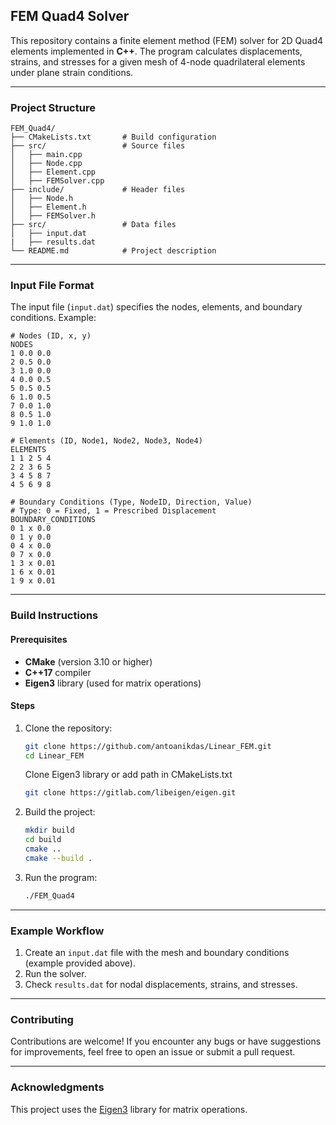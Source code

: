 ## **FEM Quad4 Solver**

This repository contains a finite element method (FEM) solver for 2D Quad4 elements implemented in **C++**. The program calculates displacements, strains, and stresses for a given mesh of 4-node quadrilateral elements under plane strain conditions.

---

### **Project Structure**

```
FEM_Quad4/
├── CMakeLists.txt       # Build configuration
├── src/                 # Source files
│   ├── main.cpp         
│   ├── Node.cpp         
│   ├── Element.cpp      
│   ├── FEMSolver.cpp    
├── include/             # Header files
│   ├── Node.h           
│   ├── Element.h        
│   ├── FEMSolver.h      
├── src/                 # Data files
│   ├── input.dat            
|   ├── results.dat          
└── README.md            # Project description
```

---

### **Input File Format**

The input file (`input.dat`) specifies the nodes, elements, and boundary conditions. Example:

```
# Nodes (ID, x, y)
NODES
1 0.0 0.0
2 0.5 0.0
3 1.0 0.0
4 0.0 0.5
5 0.5 0.5
6 1.0 0.5
7 0.0 1.0
8 0.5 1.0
9 1.0 1.0

# Elements (ID, Node1, Node2, Node3, Node4)
ELEMENTS
1 1 2 5 4
2 2 3 6 5
3 4 5 8 7
4 5 6 9 8

# Boundary Conditions (Type, NodeID, Direction, Value)
# Type: 0 = Fixed, 1 = Prescribed Displacement
BOUNDARY_CONDITIONS
0 1 x 0.0
0 1 y 0.0
0 4 x 0.0
0 7 x 0.0
1 3 x 0.01
1 6 x 0.01
1 9 x 0.01
```

---


### **Build Instructions**

#### Prerequisites

- **CMake** (version 3.10 or higher)
- **C++17** compiler
- **Eigen3** library (used for matrix operations)

#### Steps

1. Clone the repository:
   ```bash
   git clone https://github.com/antoanikdas/Linear_FEM.git
   cd Linear_FEM
   ```
   Clone Eigen3 library or add path in CMakeLists.txt
   ```bash
   git clone https://gitlab.com/libeigen/eigen.git
   ```
2. Build the project:
   ```bash
   mkdir build
   cd build
   cmake ..
   cmake --build .
   ```

3. Run the program:
   ```bash
   ./FEM_Quad4
   ```

---

### **Example Workflow**

1. Create an `input.dat` file with the mesh and boundary conditions (example provided above).
2. Run the solver.
3. Check `results.dat` for nodal displacements, strains, and stresses.

---

### **Contributing**

Contributions are welcome! If you encounter any bugs or have suggestions for improvements, feel free to open an issue or submit a pull request.

---

### **Acknowledgments**

This project uses the [Eigen3](https://eigen.tuxfamily.org/) library for matrix operations.

